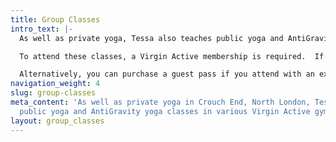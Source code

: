 ```yaml
---
title: Group Classes
intro_text: |-
  As well as private yoga, Tessa also teaches public yoga and AntiGravity yoga classes in various Virgin Active gyms around London.

  To attend these classes, a Virgin Active membership is required.  If you are interested in joining, please contact the relevant club and you may be able to join a class on a trial basis.

  Alternatively, you can purchase a guest pass if you attend with an existing member.
navigation_weight: 4
slug: group-classes
meta_content: 'As well as private yoga in Crouch End, North London, Tessa also teaches
  public yoga and AntiGravity yoga classes in various Virgin Active gyms around London. '
layout: group_classes
---
```


<!-- do not add any text to this box directly, use the fields below instead -->